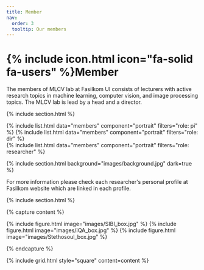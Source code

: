 ```yaml
---
title: Member
nav:
  order: 3
  tooltip: Our members
---
```


# {% include icon.html icon="fa-solid fa-users" %}Member

The members of MLCV lab at Fasilkom UI consists of lecturers with active research topics in machine learning, computer vision, and image processing topics. The MLCV lab is lead by a head and a director.

{% include section.html %}

{% include list.html data="members" component="portrait" filters="role: pi" %}
{% include list.html data="members" component="portrait" filters="role: dir" %}
<br />
{% include list.html data="members" component="portrait" filters="role: researcher" %}


{% include section.html background="images/background.jpg" dark=true %}

For more information please check each researcher's personal profile at Fasilkom website which are linked in each profile.

{% include section.html %}

{% capture content %}

{% include figure.html image="images/SIBI_box.jpg" %}
{% include figure.html image="images/IQA_box.jpg" %}
{% include figure.html image="images/Stethosoul_box.jpg" %}

{% endcapture %}

{% include grid.html style="square" content=content %}

